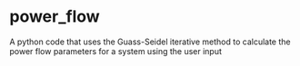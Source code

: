 # power_flow
A python code that uses the Guass-Seidel iterative method to calculate the power flow parameters for a system using the user input
